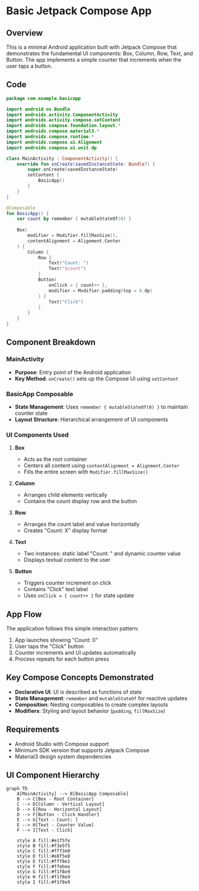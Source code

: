 # Basic Jetpack Compose App

## Overview
This is a minimal Android application built with Jetpack Compose that demonstrates the fundamental UI components: Box, Column, Row, Text, and Button. The app implements a simple counter that increments when the user taps a button.

## Code

```kotlin
package com.example.basicapp

import android.os.Bundle
import androidx.activity.ComponentActivity
import androidx.activity.compose.setContent
import androidx.compose.foundation.layout.*
import androidx.compose.material3.*
import androidx.compose.runtime.*
import androidx.compose.ui.Alignment
import androidx.compose.ui.unit.dp

class MainActivity : ComponentActivity() {
    override fun onCreate(savedInstanceState: Bundle?) {
        super.onCreate(savedInstanceState)
        setContent {
            BasicApp()
        }
    }
}

@Composable
fun BasicApp() {
    var count by remember { mutableStateOf(0) }
    
    Box(
        modifier = Modifier.fillMaxSize(),
        contentAlignment = Alignment.Center
    ) {
        Column {
            Row {
                Text("Count: ")
                Text("$count")
            }
            Button(
                onClick = { count++ },
                modifier = Modifier.padding(top = 8.dp)
            ) {
                Text("Click")
            }
        }
    }
}
```

## Component Breakdown

### MainActivity
- **Purpose**: Entry point of the Android application
- **Key Method**: `onCreate()` sets up the Compose UI using `setContent`

### BasicApp Composable
- **State Management**: Uses `remember { mutableStateOf(0) }` to maintain counter state
- **Layout Structure**: Hierarchical arrangement of UI components

### UI Components Used

1. **Box**
   - Acts as the root container
   - Centers all content using `contentAlignment = Alignment.Center`
   - Fills the entire screen with `Modifier.fillMaxSize()`

2. **Column** 
   - Arranges child elements vertically
   - Contains the count display row and the button

3. **Row**
   - Arranges the count label and value horizontally
   - Creates "Count: X" display format

4. **Text**
   - Two instances: static label "Count: " and dynamic counter value
   - Displays textual content to the user

5. **Button**
   - Triggers counter increment on click
   - Contains "Click" text label
   - Uses `onClick = { count++ }` for state update

## App Flow

The application follows this simple interaction pattern:
1. App launches showing "Count: 0"
2. User taps the "Click" button
3. Counter increments and UI updates automatically
4. Process repeats for each button press

## Key Compose Concepts Demonstrated

- **Declarative UI**: UI is described as functions of state
- **State Management**: `remember` and `mutableStateOf` for reactive updates
- **Composition**: Nesting composables to create complex layouts
- **Modifiers**: Styling and layout behavior (`padding`, `fillMaxSize`)

## Requirements

- Android Studio with Compose support
- Minimum SDK version that supports Jetpack Compose
- Material3 design system dependencies

## UI Component Hierarchy

```mermaid
graph TD
    A[MainActivity] --> B[BasicApp Composable]
    B --> C[Box - Root Container]
    C --> D[Column - Vertical Layout]
    D --> E[Row - Horizontal Layout]
    D --> F[Button - Click Handler]
    E --> G[Text - Count: ]
    E --> H[Text - Counter Value]
    F --> I[Text - Click]
    
    style A fill:#e1f5fe
    style B fill:#f3e5f5
    style C fill:#fff3e0
    style D fill:#e8f5e8
    style E fill:#fff8e1
    style F fill:#ffebee
    style G fill:#f1f8e9
    style H fill:#f1f8e9
    style I fill:#f1f8e9
```
